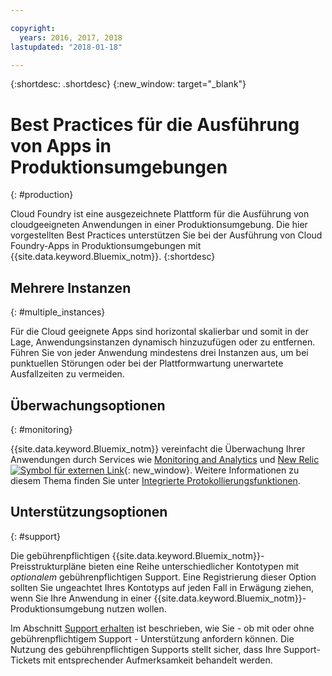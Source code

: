 ```yaml
---

copyright:
  years: 2016, 2017, 2018
lastupdated: "2018-01-18"

---
```


{:shortdesc: .shortdesc}
{:new_window: target="_blank"}

# Best Practices für die Ausführung von Apps in Produktionsumgebungen
{: #production}

Cloud Foundry ist eine ausgezeichnete Plattform für die Ausführung von cloudgeeigneten Anwendungen in einer Produktionsumgebung. Die hier vorgestellten Best Practices unterstützen Sie bei der Ausführung von Cloud Foundry-Apps in Produktionsumgebungen mit {{site.data.keyword.Bluemix_notm}}.
{:shortdesc}

## Mehrere Instanzen
{: #multiple_instances}

Für die Cloud geeignete Apps sind horizontal skalierbar und somit in der Lage, Anwendungsinstanzen dynamisch hinzuzufügen oder zu entfernen. Führen Sie von jeder Anwendung mindestens drei Instanzen aus, um bei punktuellen Störungen oder bei der Plattformwartung unerwartete Ausfallzeiten zu vermeiden.

## Überwachungsoptionen
{: #monitoring}

{{site.data.keyword.Bluemix_notm}} vereinfacht die Überwachung Ihrer Anwendungen durch Services wie [Monitoring and Analytics](/docs/services/monana/index.html) und [New Relic ![Symbol für externen Link](../icons/launch-glyph.svg)](http://newrelic.com/){: new_window}. Weitere Informationen zu diesem Thema finden Sie unter [Integrierte Protokollierungsfunktionen](../monitor_log/logging.html#logging_for_bluemix_apps).

## Unterstützungsoptionen
{: #support}

Die gebührenpflichtigen {{site.data.keyword.Bluemix_notm}}-Preisstrukturpläne bieten eine Reihe unterschiedlicher Kontotypen mit *optionalem* gebührenpflichtigen Support. Eine Registrierung dieser Option sollten Sie ungeachtet Ihres Kontotyps auf jeden Fall in Erwägung ziehen, wenn Sie Ihre Anwendung in einer {{site.data.keyword.Bluemix_notm}}-Produktionsumgebung nutzen wollen.

Im Abschnitt [Support erhalten](../get-support/howtogetsupport.html) ist beschrieben, wie Sie - ob mit oder ohne gebührenpflichtigem Support - Unterstützung anfordern können. Die Nutzung des gebührenpflichtigen Supports stellt sicher, dass Ihre Support-Tickets mit entsprechender Aufmerksamkeit behandelt werden.
